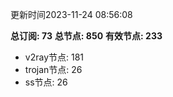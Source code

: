 更新时间2023-11-24 08:56:08

**总订阅: 73**
**总节点: 850**
**有效节点: 233**
- v2ray节点: 181
- trojan节点: 26
- ss节点: 26
